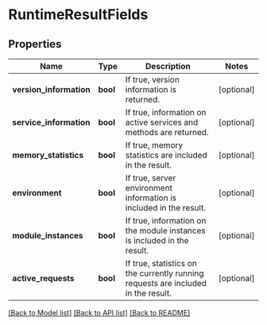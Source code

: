 # RuntimeResultFields

## Properties
Name | Type | Description | Notes
------------ | ------------- | ------------- | -------------
**version_information** | **bool** | If true, version information is returned. | [optional] 
**service_information** | **bool** | If true, information on active services and methods are returned. | [optional] 
**memory_statistics** | **bool** | If true, memory statistics are included in the result. | [optional] 
**environment** | **bool** | If true, server environment information is included in the result. | [optional] 
**module_instances** | **bool** | If true, information on the module instances is included in the result. | [optional] 
**active_requests** | **bool** | If true, statistics on the currently running requests are included in the result. | [optional] 

[[Back to Model list]](../../README.md#documentation-for-models) [[Back to API list]](../../README.md#documentation-for-api-endpoints) [[Back to README]](../../README.md)

